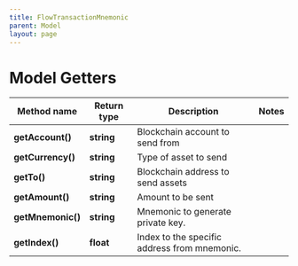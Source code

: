 ```yaml
---
title: FlowTransactionMnemonic
parent: Model
layout: page
---
```


# Model Getters

Method name | Return type | Description | Notes
------------ | ------------- | ------------- | -------------
**getAccount()** | **string** | Blockchain account to send from |
**getCurrency()** | **string** | Type of asset to send |
**getTo()** | **string** | Blockchain address to send assets |
**getAmount()** | **string** | Amount to be sent |
**getMnemonic()** | **string** | Mnemonic to generate private key. |
**getIndex()** | **float** | Index to the specific address from mnemonic. |

